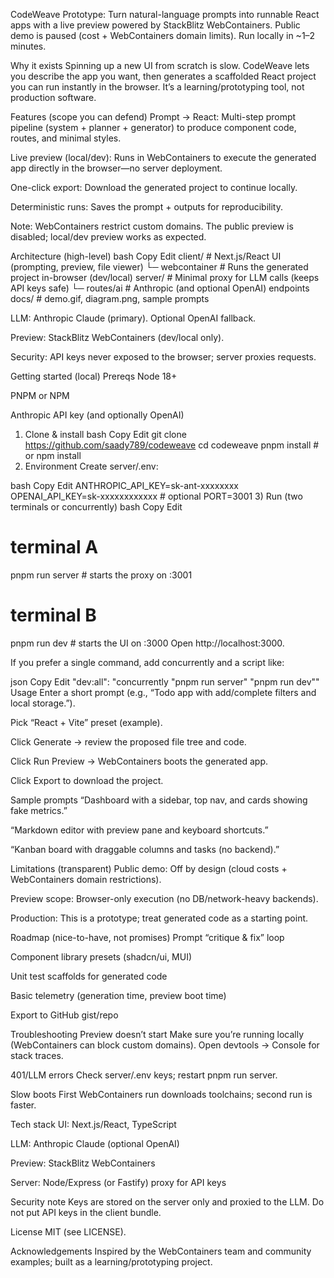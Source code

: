 CodeWeave
Prototype: Turn natural-language prompts into runnable React apps with a live preview powered by StackBlitz WebContainers.
Public demo is paused (cost + WebContainers domain limits). Run locally in ~1–2 minutes.


Why it exists
Spinning up a new UI from scratch is slow. CodeWeave lets you describe the app you want, then generates a scaffolded React project you can run instantly in the browser. It’s a learning/prototyping tool, not production software.

Features (scope you can defend)
Prompt → React: Multi-step prompt pipeline (system + planner + generator) to produce component code, routes, and minimal styles.

Live preview (local/dev): Runs in WebContainers to execute the generated app directly in the browser—no server deployment.

One-click export: Download the generated project to continue locally.

Deterministic runs: Saves the prompt + outputs for reproducibility.

Note: WebContainers restrict custom domains. The public preview is disabled; local/dev preview works as expected.

Architecture (high-level)
bash
Copy
Edit
client/           # Next.js/React UI (prompting, preview, file viewer)
  └─ webcontainer # Runs the generated project in-browser (dev/local)
server/           # Minimal proxy for LLM calls (keeps API keys safe)
  └─ routes/ai    # Anthropic (and optional OpenAI) endpoints
docs/             # demo.gif, diagram.png, sample prompts

LLM: Anthropic Claude (primary). Optional OpenAI fallback.

Preview: StackBlitz WebContainers (dev/local only).

Security: API keys never exposed to the browser; server proxies requests.

Getting started (local)
Prereqs
Node 18+

PNPM or NPM

Anthropic API key (and optionally OpenAI)

1) Clone & install
bash
Copy
Edit
git clone https://github.com/saady789/codeweave
cd codeweave
pnpm install   # or npm install
2) Environment
Create server/.env:

bash
Copy
Edit
ANTHROPIC_API_KEY=sk-ant-xxxxxxxx
OPENAI_API_KEY=sk-xxxxxxxxxxxx     # optional
PORT=3001
3) Run (two terminals or concurrently)
bash
Copy
Edit
# terminal A
pnpm run server   # starts the proxy on :3001

# terminal B
pnpm run dev      # starts the UI on :3000
Open http://localhost:3000.

If you prefer a single command, add concurrently and a script like:

json
Copy
Edit
"dev:all": "concurrently \"pnpm run server\" \"pnpm run dev\""
Usage
Enter a short prompt (e.g., “Todo app with add/complete filters and local storage.”).

Pick “React + Vite” preset (example).

Click Generate → review the proposed file tree and code.

Click Run Preview → WebContainers boots the generated app.

Click Export to download the project.

Sample prompts
“Dashboard with a sidebar, top nav, and cards showing fake metrics.”

“Markdown editor with preview pane and keyboard shortcuts.”

“Kanban board with draggable columns and tasks (no backend).”

Limitations (transparent)
Public demo: Off by design (cloud costs + WebContainers domain restrictions).

Preview scope: Browser-only execution (no DB/network-heavy backends).

Production: This is a prototype; treat generated code as a starting point.

Roadmap (nice-to-have, not promises)
 Prompt “critique & fix” loop

 Component library presets (shadcn/ui, MUI)

 Unit test scaffolds for generated code

 Basic telemetry (generation time, preview boot time)

 Export to GitHub gist/repo

Troubleshooting
Preview doesn’t start
Make sure you’re running locally (WebContainers can block custom domains). Open devtools → Console for stack traces.

401/LLM errors
Check server/.env keys; restart pnpm run server.

Slow boots
First WebContainers run downloads toolchains; second run is faster.

Tech stack
UI: Next.js/React, TypeScript

LLM: Anthropic Claude (optional OpenAI)

Preview: StackBlitz WebContainers

Server: Node/Express (or Fastify) proxy for API keys

Security note
Keys are stored on the server only and proxied to the LLM. Do not put API keys in the client bundle.

License
MIT (see LICENSE).

Acknowledgements
Inspired by the WebContainers team and community examples; built as a learning/prototyping project.
